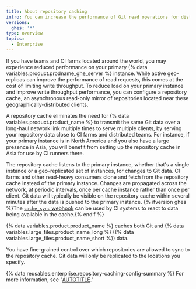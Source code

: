 ```yaml
---
title: About repository caching
intro: You can increase the performance of Git read operations for distributed teams and CI farms with repository caching.
versions:
  ghes: '*'
type: overview
topics:
  - Enterprise
---
```


If you have teams and CI farms located around the world, you may experience reduced performance on your primary {% data variables.product.prodname_ghe_server %} instance. While active geo-replicas can improve the performance of read requests, this comes at the cost of limiting write throughput. To reduce load on your primary instance and improve write throughput performance, you can configure a repository cache, an asynchronous read-only mirror of repositories located near these geographically-distributed clients.

A repository cache eliminates the need for {% data variables.product.product_name %} to transmit the same Git data over a long-haul network link multiple times to serve multiple clients, by serving your repository data close to CI farms and distributed teams. For instance, if your primary instance is in North America and you also have a large presence in Asia, you will benefit from setting up the repository cache in Asia for use by CI runners there.

The repository cache listens to the primary instance, whether that's a single instance or a geo-replicated set of instances, for changes to Git data. CI farms and other read-heavy consumers clone and fetch from the repository cache instead of the primary instance. Changes are propagated across the network, at periodic intervals, once per cache instance rather than once per client. Git data will typically be visible on the repository cache within several minutes after the data is pushed to the primary instance.  {% ifversion ghes %}The [`cache_sync` webhook](/webhooks-and-events/webhooks/webhook-events-and-payloads#cache_sync) can be used by CI systems to react to data being available in the cache.{% endif %}

{% data variables.product.product_name %} caches both Git and {% data variables.large_files.product_name_long %} ({% data variables.large_files.product_name_short %}) data.

You have fine-grained control over which repositories are allowed to sync to the repository cache. Git data will only be replicated to the locations you specify.

{% data reusables.enterprise.repository-caching-config-summary %} For more information, see "[AUTOTITLE](/admin/enterprise-management/caching-repositories/configuring-a-repository-cache)."
